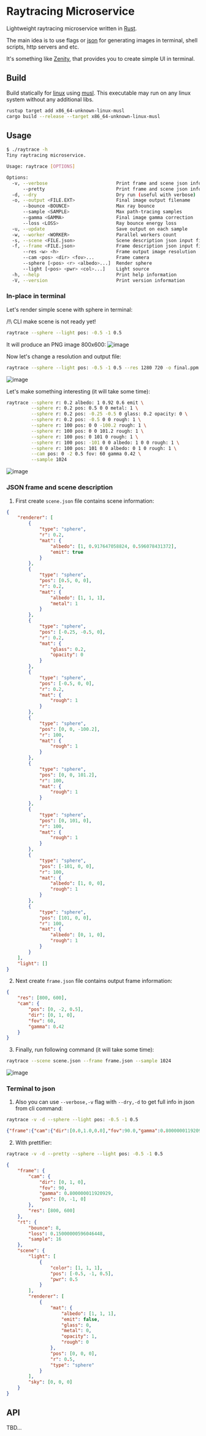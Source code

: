 # Raytracing Microservice

Lightweight raytracing microservice written in [Rust](https://www.rust-lang.org/).

The main idea is to use flags or [json](https://www.json.org/json-en.html) for generating images in terminal, shell scripts, http servers and etc.

It's something like [Zenity](https://github.com/GNOME/zenity), that provides you to create simple UI in terminal.

## Build
Build statically for [linux](https://en.wikipedia.org/wiki/Linux) using [musl](https://musl.libc.org/). This executable may run on any linux system without any additional libs.

```bash
rustup target add x86_64-unknown-linux-musl
cargo build --release --target x86_64-unknown-linux-musl
```

## Usage
```bash
$ ./raytrace -h
Tiny raytracing microservice.

Usage: raytrace [OPTIONS]

Options:
  -v, --verbose                         Print frame and scene json info
      --pretty                          Print frame and scene json info with pretty
  -d, --dry                             Dry run (useful with verbose)
  -o, --output <FILE.EXT>               Final image output filename
      --bounce <BOUNCE>                 Max ray bounce
      --sample <SAMPLE>                 Max path-tracing samples
      --gamma <GAMMA>                   Final image gamma correction
      --loss <LOSS>                     Ray bounce energy loss
  -u, --update                          Save output on each sample
  -w, --worker <WORKER>                 Parallel workers count
  -s, --scene <FILE.json>               Scene description json input filename
  -f, --frame <FILE.json>               Frame description json input filename
      --res <w> <h>                     Frame output image resolution
      --cam <pos> <dir> <fov>...        Frame camera
      --sphere [<pos> <r> <albedo>...]  Render sphere
      --light [<pos> <pwr> <col>...]    Light source
  -h, --help                            Print help information
  -V, --version                         Print version information
```

### In-place in terminal
Let's render simple scene with sphere in terminal:

/!\ CLI make scene is not ready yet!
```bash
raytrace --sphere --light pos: -0.5 -1 0.5
```

It will produce an PNG image 800x600:
![image](doc/out0.png)

Now let's change a resolution and output file:
```bash
raytrace --sphere --light pos: -0.5 -1 0.5 --res 1280 720 -o final.ppm
```

![image](doc/out1.png)

Let's make something interesting (it will take some time):

```bash
raytrace --sphere r: 0.2 albedo: 1 0.92 0.6 emit \
         --sphere r: 0.2 pos: 0.5 0 0 metal: 1 \
         --sphere r: 0.2 pos: -0.25 -0.5 0 glass: 0.2 opacity: 0 \
         --sphere r: 0.2 pos: -0.5 0 0 rough: 1 \
         --sphere r: 100 pos: 0 0 -100.2 rough: 1 \
         --sphere r: 100 pos: 0 0 101.2 rough: 1 \
         --sphere r: 100 pos: 0 101 0 rough: 1 \
         --sphere r: 100 pos: -101 0 0 albedo: 1 0 0 rough: 1 \
         --sphere r: 100 pos: 101 0 0 albedo: 0 1 0 rough: 1 \
         --cam pos: 0 -2 0.5 fov: 60 gamma 0.42 \
         --sample 1024
```

![image](doc/out2.png)

### JSON frame and scene description
1. First create `scene.json` file contains scene information:
```json
{
    "renderer": [
        {
            "type": "sphere",
            "r": 0.2,
            "mat": {
                "albedo": [1, 0.917647058824, 0.596078431372],
                "emit": true
            }
        },
        {
            "type": "sphere",
            "pos": [0.5, 0, 0],
            "r": 0.2,
            "mat": {
                "albedo": [1, 1, 1],
                "metal": 1
            }
        },
        {
            "type": "sphere",
            "pos": [-0.25, -0.5, 0],
            "r": 0.2,
            "mat": {
                "glass": 0.2,
                "opacity": 0
            }
        },
        {
            "type": "sphere",
            "pos": [-0.5, 0, 0],
            "r": 0.2,
            "mat": {
                "rough": 1
            }
        },
        {
            "type": "sphere",
            "pos": [0, 0, -100.2],
            "r": 100,
            "mat": {
                "rough": 1
            }
        },
        {
            "type": "sphere",
            "pos": [0, 0, 101.2],
            "r": 100,
            "mat": {
                "rough": 1
            }
        },
        {
            "type": "sphere",
            "pos": [0, 101, 0],
            "r": 100,
            "mat": {
                "rough": 1
            }
        },
        {
            "type": "sphere",
            "pos": [-101, 0, 0],
            "r": 100,
            "mat": {
                "albedo": [1, 0, 0],
                "rough": 1
            }
        },
        {
            "type": "sphere",
            "pos": [101, 0, 0],
            "r": 100,
            "mat": {
                "albedo": [0, 1, 0],
                "rough": 1
            }
        }
    ],
    "light": []
}
```

2. Next create `frame.json` file contains output frame information:
```json
{
    "res": [800, 600],
    "cam": {
        "pos": [0, -2, 0.5],
        "dir": [0, 1, 0],
        "fov": 60,
        "gamma": 0.42
    }
}
```

3. Finally, run following command (it will take some time):

```bash
raytrace --scene scene.json --frame frame.json --sample 1024
```

![image](doc/out2.png)

### Terminal to json

1. Also you can use `--verbose,-v` flag with `--dry,-d` to get full info in json from cli command:
```bash
raytrace -v -d --sphere --light pos: -0.5 -1 0.5
```

```json
{"frame":{"cam":{"dir":[0.0,1.0,0.0],"fov":90.0,"gamma":0.800000011920929,"pos":[0.0,-1.0,0.0]},"res":[800,600]},"rt":{"bounce":8,"loss":0.15000000596046448,"sample":16},"scene":{"light":[{"color":[1.0,1.0,1.0],"pos":[-0.5,-1.0,0.5],"pwr":0.5}],"renderer":[{"mat":{"albedo":[1.0,1.0,1.0],"emit":false,"glass":0.0,"metal":0.0,"opacity":1.0,"rough":0.0},"pos":[0.0,0.0,0.0],"r":0.5,"type":"sphere"}],"sky":[0.0,0.0,0.0]}}
```

2. With prettifier:
```bash
raytrace -v -d --pretty --sphere --light pos: -0.5 -1 0.5
```

```json
{
    "frame": {
        "cam": {
            "dir": [0, 1, 0],
            "fov": 90,
            "gamma": 0.800000011920929,
            "pos": [0, -1, 0]
        },
        "res": [800, 600]
    },
    "rt": {
        "bounce": 8,
        "loss": 0.15000000596046448,
        "sample": 16
    },
    "scene": {
        "light": [
            {
                "color": [1, 1, 1],
                "pos": [-0.5, -1, 0.5],
                "pwr": 0.5
            }
        ],
        "renderer": [
            {
                "mat": {
                    "albedo": [1, 1, 1],
                    "emit": false,
                    "glass": 0,
                    "metal": 0,
                    "opacity": 1,
                    "rough": 0
                },
                "pos": [0, 0, 0],
                "r": 0.5,
                "type": "sphere"
            }
        ],
        "sky": [0, 0, 0]
    }
}
```

## API
TBD...
